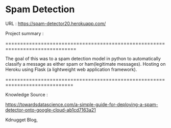  
# Spam Detection 

URL : https://spam-detector20.herokuapp.com/


Project summary : 

==============================================================================

The goal of this was to a spam detection model in python to automatically classify 
a message as either spam or ham(legitimate messages).
Hosting on Heroku using Flask (a lightweight web application framework).

=============================================================================

Knowledge Source  : 

https://towardsdatascience.com/a-simple-guide-for-deploying-a-spam-detector-onto-google-cloud-ab1cd7163a21

Kdnugget Blog,


